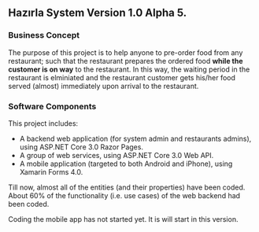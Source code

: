 ﻿## Hazırla System Version 1.0 Alpha 5.

### Business Concept

The purpose of this project is to help anyone to pre-order food from any restaurant; such that the restaurant prepares the ordered food 
**while the customer is on way** to the restaurant. In this way, the waiting period in the restaurant is elminiated and 
the restaurant customer gets his/her food served (almost) immediately upon arrival to the restaurant.

### Software Components

This project includes:
- A backend web application (for system admin and restaurants admins), using ASP.NET Core 3.0 Razor Pages.
- A group of web services, using ASP.NET Core 3.0 Web API.
- A mobile application (targeted to both Android and iPhone), using Xamarin Forms 4.0.

Till now, almost all of the entities (and their properties) have been coded.
About 60% of the functionality (i.e. use cases) of the web backend had been coded.

Coding the mobile app has not started yet. It is will start in this version.

